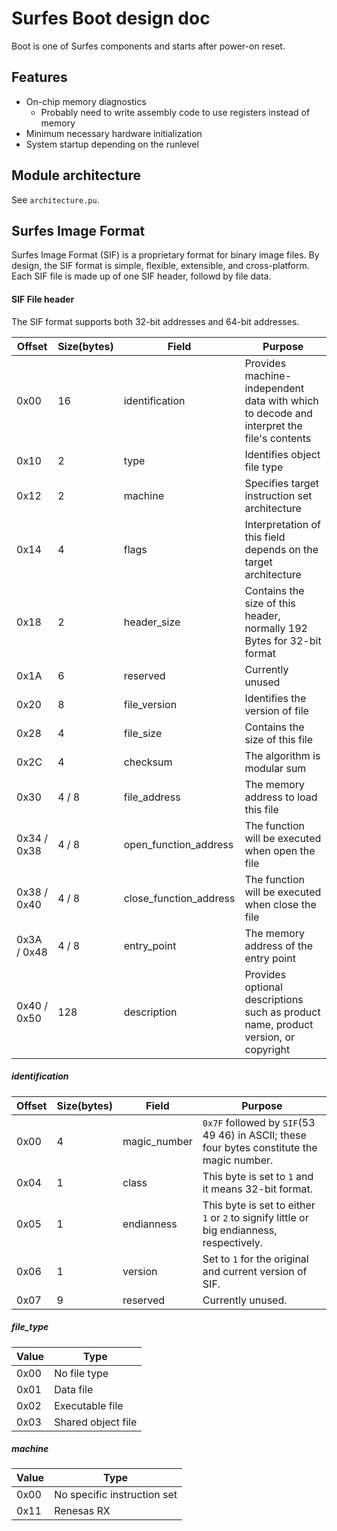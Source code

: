 ﻿# Surfes Boot design doc

Boot is one of Surfes components and starts after power-on reset.

## Features

- On-chip memory diagnostics
  - Probably need to write assembly code to use registers instead of memory
- Minimum necessary hardware initialization
- System startup depending on the runlevel

## Module architecture

See `architecture.pu`.

## Surfes Image Format

Surfes Image Format (SIF) is a proprietary format for binary image files.
By design, the SIF format is simple, flexible, extensible, and cross-platform.
Each SIF file is made up of one SIF header, followd by file data.

#### SIF File header

The SIF format supports both 32-bit addresses and 64-bit addresses.

| Offset      | Size(bytes) | Field                  | Purpose                                                                                  |
| ----------- | ----------- | ---------------------- | ---------------------------------------------------------------------------------------- |
| 0x00        | 16          | identification         | Provides machine-independent data with which to decode and interpret the file's contents |
| 0x10        | 2           | type                   | Identifies object file type                                                              |
| 0x12        | 2           | machine                | Specifies target instruction set architecture                                            |
| 0x14        | 4           | flags                  | Interpretation of this field depends on the target architecture                          |
| 0x18        | 2           | header_size            | Contains the size of this header, normally 192 Bytes for 32-bit format                   |
| 0x1A        | 6           | reserved               | Currently unused                                                                         |
| 0x20        | 8           | file_version           | Identifies the version of file                                                           |
| 0x28        | 4           | file_size              | Contains the size of this file                                                           |
| 0x2C        | 4           | checksum               | The algorithm is modular sum                                                             |
| 0x30        | 4 / 8       | file_address           | The memory address to load this file                                                     |
| 0x34 / 0x38 | 4 / 8       | open_function_address  | The function will be executed when open the file                                         |
| 0x38 / 0x40 | 4 / 8       | close_function_address | The function will be executed when close the file                                        |
| 0x3A / 0x48 | 4 / 8       | entry_point            | The memory address of the entry point                                                    |
| 0x40 / 0x50 | 128         | description            | Provides optional descriptions such as product name, product version, or copyright       |

##### identification

| Offset | Size(bytes) | Field        | Purpose                                                                                    |
| ------ | ----------- | ------------ | ------------------------------------------------------------------------------------------ |
| 0x00   | 4           | magic_number | `0x7F` followed by `SIF`(53 49 46) in ASCII; these four bytes constitute the magic number. |
| 0x04   | 1           | class        | This byte is set to `1` and it means 32-bit format.                                        |
| 0x05   | 1           | endianness   | This byte is set to either `1` or `2` to signify little or big endianness, respectively.   |
| 0x06   | 1           | version      | Set to `1` for the original and current version of SIF.                                    |
| 0x07   | 9           | reserved     | Currently unused.                                                                          |

##### file_type

| Value | Type               |
| ----- | ------------------ |
| 0x00  | No file type       |
| 0x01  | Data file          |
| 0x02  | Executable file    |
| 0x03  | Shared object file |

##### machine

| Value | Type                        |
| ----- | --------------------------- |
| 0x00  | No specific instruction set |
| 0x11  | Renesas RX                  |
